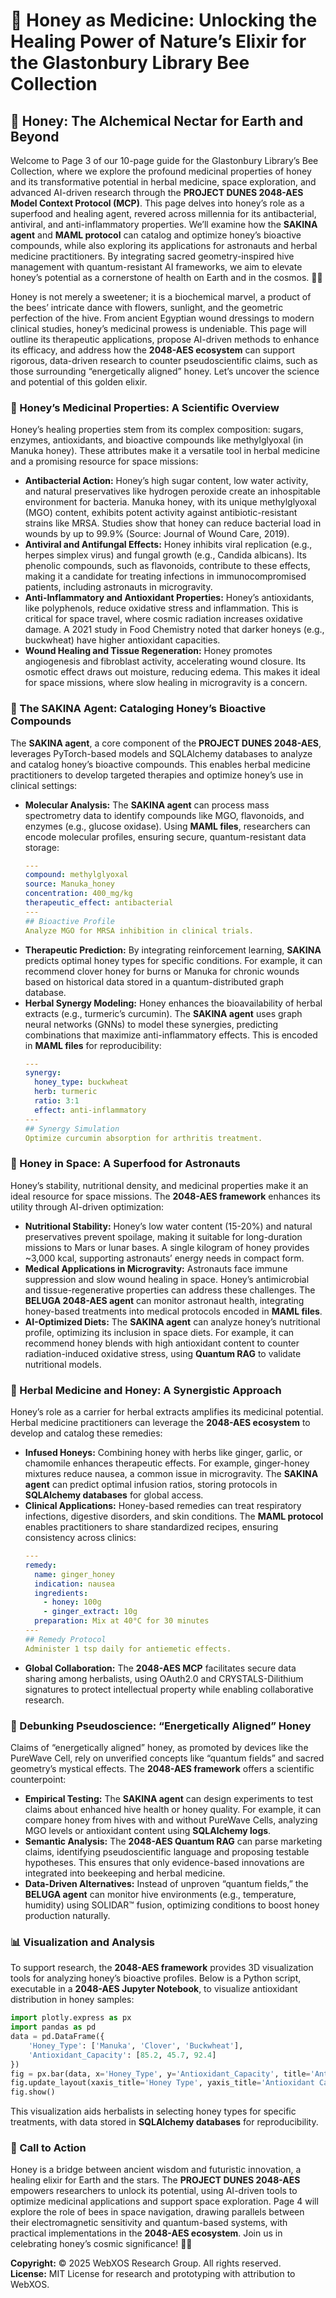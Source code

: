 # 🐝 Honey as Medicine: Unlocking the Healing Power of Nature’s Elixir for the Glastonbury Library Bee Collection

## 🌌 Honey: The Alchemical Nectar for Earth and Beyond

Welcome to Page 3 of our 10-page guide for the Glastonbury Library’s Bee Collection, where we explore the profound medicinal properties of honey and its transformative potential in herbal medicine, space exploration, and advanced AI-driven research through the **PROJECT DUNES 2048-AES Model Context Protocol (MCP)**. This page delves into honey’s role as a superfood and healing agent, revered across millennia for its antibacterial, antiviral, and anti-inflammatory properties. We’ll examine how the **SAKINA agent** and **MAML protocol** can catalog and optimize honey’s bioactive compounds, while also exploring its applications for astronauts and herbal medicine practitioners. By integrating sacred geometry-inspired hive management with quantum-resistant AI frameworks, we aim to elevate honey’s potential as a cornerstone of health on Earth and in the cosmos. 🐪✨

Honey is not merely a sweetener; it is a biochemical marvel, a product of the bees’ intricate dance with flowers, sunlight, and the geometric perfection of the hive. From ancient Egyptian wound dressings to modern clinical studies, honey’s medicinal prowess is undeniable. This page will outline its therapeutic applications, propose AI-driven methods to enhance its efficacy, and address how the **2048-AES ecosystem** can support rigorous, data-driven research to counter pseudoscientific claims, such as those surrounding “energetically aligned” honey. Let’s uncover the science and potential of this golden elixir.

### 🍯 Honey’s Medicinal Properties: A Scientific Overview

Honey’s healing properties stem from its complex composition: sugars, enzymes, antioxidants, and bioactive compounds like methylglyoxal (in Manuka honey). These attributes make it a versatile tool in herbal medicine and a promising resource for space missions:

- **Antibacterial Action:** Honey’s high sugar content, low water activity, and natural preservatives like hydrogen peroxide create an inhospitable environment for bacteria. Manuka honey, with its unique methylglyoxal (MGO) content, exhibits potent activity against antibiotic-resistant strains like MRSA. Studies show that honey can reduce bacterial load in wounds by up to 99.9% (Source: Journal of Wound Care, 2019).
- **Antiviral and Antifungal Effects:** Honey inhibits viral replication (e.g., herpes simplex virus) and fungal growth (e.g., Candida albicans). Its phenolic compounds, such as flavonoids, contribute to these effects, making it a candidate for treating infections in immunocompromised patients, including astronauts in microgravity.
- **Anti-Inflammatory and Antioxidant Properties:** Honey’s antioxidants, like polyphenols, reduce oxidative stress and inflammation. This is critical for space travel, where cosmic radiation increases oxidative damage. A 2021 study in Food Chemistry noted that darker honeys (e.g., buckwheat) have higher antioxidant capacities.
- **Wound Healing and Tissue Regeneration:** Honey promotes angiogenesis and fibroblast activity, accelerating wound closure. Its osmotic effect draws out moisture, reducing edema. This makes it ideal for space missions, where slow healing in microgravity is a concern.

### 🧠 The SAKINA Agent: Cataloging Honey’s Bioactive Compounds

The **SAKINA agent**, a core component of the **PROJECT DUNES 2048-AES**, leverages PyTorch-based models and SQLAlchemy databases to analyze and catalog honey’s bioactive compounds. This enables herbal medicine practitioners to develop targeted therapies and optimize honey’s use in clinical settings:

- **Molecular Analysis:** The **SAKINA agent** can process mass spectrometry data to identify compounds like MGO, flavonoids, and enzymes (e.g., glucose oxidase). Using **MAML files**, researchers can encode molecular profiles, ensuring secure, quantum-resistant data storage:
  ```yaml
  ---
  compound: methylglyoxal
  source: Manuka_honey
  concentration: 400_mg/kg
  therapeutic_effect: antibacterial
  ---
  ## Bioactive Profile
  Analyze MGO for MRSA inhibition in clinical trials.
  ```
- **Therapeutic Prediction:** By integrating reinforcement learning, **SAKINA** predicts optimal honey types for specific conditions. For example, it can recommend clover honey for burns or Manuka for chronic wounds based on historical data stored in a quantum-distributed graph database.
- **Herbal Synergy Modeling:** Honey enhances the bioavailability of herbal extracts (e.g., turmeric’s curcumin). The **SAKINA agent** uses graph neural networks (GNNs) to model these synergies, predicting combinations that maximize anti-inflammatory effects. This is encoded in **MAML files** for reproducibility:
  ```yaml
  ---
  synergy:
    honey_type: buckwheat
    herb: turmeric
    ratio: 3:1
    effect: anti-inflammatory
  ---
  ## Synergy Simulation
  Optimize curcumin absorption for arthritis treatment.
  ```

### 🚀 Honey in Space: A Superfood for Astronauts

Honey’s stability, nutritional density, and medicinal properties make it an ideal resource for space missions. The **2048-AES framework** enhances its utility through AI-driven optimization:

- **Nutritional Stability:** Honey’s low water content (15-20%) and natural preservatives prevent spoilage, making it suitable for long-duration missions to Mars or lunar bases. A single kilogram of honey provides ~3,000 kcal, supporting astronauts’ energy needs in compact form.
- **Medical Applications in Microgravity:** Astronauts face immune suppression and slow wound healing in space. Honey’s antimicrobial and tissue-regenerative properties can address these challenges. The **BELUGA 2048-AES agent** can monitor astronaut health, integrating honey-based treatments into medical protocols encoded in **MAML files**.
- **AI-Optimized Diets:** The **SAKINA agent** can analyze honey’s nutritional profile, optimizing its inclusion in space diets. For example, it can recommend honey blends with high antioxidant content to counter radiation-induced oxidative stress, using **Quantum RAG** to validate nutritional models.

### 🌿 Herbal Medicine and Honey: A Synergistic Approach

Honey’s role as a carrier for herbal extracts amplifies its medicinal potential. Herbal medicine practitioners can leverage the **2048-AES ecosystem** to develop and catalog these remedies:

- **Infused Honeys:** Combining honey with herbs like ginger, garlic, or chamomile enhances therapeutic effects. For example, ginger-honey mixtures reduce nausea, a common issue in microgravity. The **SAKINA agent** can predict optimal infusion ratios, storing protocols in **SQLAlchemy databases** for global access.
- **Clinical Applications:** Honey-based remedies can treat respiratory infections, digestive disorders, and skin conditions. The **MAML protocol** enables practitioners to share standardized recipes, ensuring consistency across clinics:
  ```yaml
  ---
  remedy:
    name: ginger_honey
    indication: nausea
    ingredients:
      - honey: 100g
      - ginger_extract: 10g
    preparation: Mix at 40°C for 30 minutes
  ---
  ## Remedy Protocol
  Administer 1 tsp daily for antiemetic effects.
  ```
- **Global Collaboration:** The **2048-AES MCP** facilitates secure data sharing among herbalists, using OAuth2.0 and CRYSTALS-Dilithium signatures to protect intellectual property while enabling collaborative research.

### 🔬 Debunking Pseudoscience: “Energetically Aligned” Honey

Claims of “energetically aligned” honey, as promoted by devices like the PureWave Cell, rely on unverified concepts like “quantum fields” and sacred geometry’s mystical effects. The **2048-AES framework** offers a scientific counterpoint:

- **Empirical Testing:** The **SAKINA agent** can design experiments to test claims about enhanced hive health or honey quality. For example, it can compare honey from hives with and without PureWave Cells, analyzing MGO levels or antioxidant content using **SQLAlchemy logs**.
- **Semantic Analysis:** The **2048-AES Quantum RAG** can parse marketing claims, identifying pseudoscientific language and proposing testable hypotheses. This ensures that only evidence-based innovations are integrated into beekeeping and herbal medicine.
- **Data-Driven Alternatives:** Instead of unproven “quantum fields,” the **BELUGA agent** can monitor hive environments (e.g., temperature, humidity) using SOLIDAR™ fusion, optimizing conditions to boost honey production naturally.

### 📊 Visualization and Analysis

To support research, the **2048-AES framework** provides 3D visualization tools for analyzing honey’s bioactive profiles. Below is a Python script, executable in a **2048-AES Jupyter Notebook**, to visualize antioxidant distribution in honey samples:

```python
import plotly.express as px
import pandas as pd
data = pd.DataFrame({
    'Honey_Type': ['Manuka', 'Clover', 'Buckwheat'],
    'Antioxidant_Capacity': [85.2, 45.7, 92.4]
})
fig = px.bar(data, x='Honey_Type', y='Antioxidant_Capacity', title='Antioxidant Capacity of Honey Types')
fig.update_layout(xaxis_title='Honey Type', yaxis_title='Antioxidant Capacity (mmol TE/kg)')
fig.show()
```

This visualization aids herbalists in selecting honey types for specific treatments, with data stored in **SQLAlchemy databases** for reproducibility.

### 📜 Call to Action

Honey is a bridge between ancient wisdom and futuristic innovation, a healing elixir for Earth and the stars. The **PROJECT DUNES 2048-AES** empowers researchers to unlock its potential, using AI-driven tools to optimize medicinal applications and support space exploration. Page 4 will explore the role of bees in space navigation, drawing parallels between their electromagnetic sensitivity and quantum-based systems, with practical implementations in the **2048-AES ecosystem**. Join us in celebrating honey’s cosmic significance! 🌌✨

**Copyright:** © 2025 WebXOS Research Group. All rights reserved.  
**License:** MIT License for research and prototyping with attribution to WebXOS.